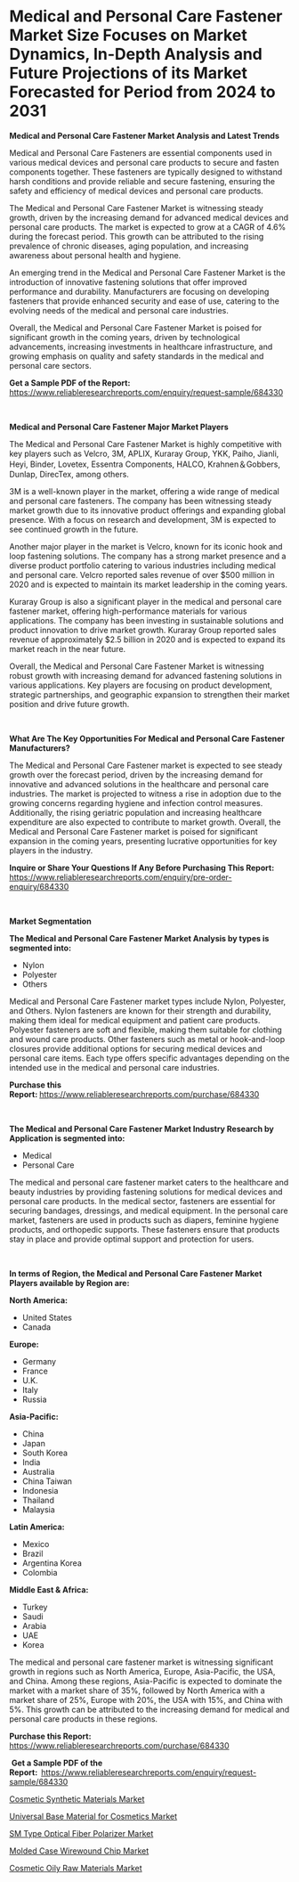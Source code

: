 <p><h1>Medical and Personal Care Fastener Market Size Focuses on Market Dynamics, In-Depth Analysis and Future Projections of its Market Forecasted for Period from 2024 to 2031</h1></p><p><strong>Medical and Personal Care Fastener Market Analysis and Latest Trends</strong></p>
<p><p>Medical and Personal Care Fasteners are essential components used in various medical devices and personal care products to secure and fasten components together. These fasteners are typically designed to withstand harsh conditions and provide reliable and secure fastening, ensuring the safety and efficiency of medical devices and personal care products.</p><p>The Medical and Personal Care Fastener Market is witnessing steady growth, driven by the increasing demand for advanced medical devices and personal care products. The market is expected to grow at a CAGR of 4.6% during the forecast period. This growth can be attributed to the rising prevalence of chronic diseases, aging population, and increasing awareness about personal health and hygiene.</p><p>An emerging trend in the Medical and Personal Care Fastener Market is the introduction of innovative fastening solutions that offer improved performance and durability. Manufacturers are focusing on developing fasteners that provide enhanced security and ease of use, catering to the evolving needs of the medical and personal care industries.</p><p>Overall, the Medical and Personal Care Fastener Market is poised for significant growth in the coming years, driven by technological advancements, increasing investments in healthcare infrastructure, and growing emphasis on quality and safety standards in the medical and personal care sectors.</p></p>
<p><strong>Get a Sample PDF of the Report:&nbsp;</strong> <a href="https://www.reliableresearchreports.com/enquiry/request-sample/684330">https://www.reliableresearchreports.com/enquiry/request-sample/684330</a></p>
<p>&nbsp;</p>
<p><strong>Medical and Personal Care Fastener Major Market Players</strong></p>
<p><p>The Medical and Personal Care Fastener Market is highly competitive with key players such as Velcro, 3M, APLIX, Kuraray Group, YKK, Paiho, Jianli, Heyi, Binder, Lovetex, Essentra Components, HALCO, Krahnen＆Gobbers, Dunlap, DirecTex, among others.</p><p>3M is a well-known player in the market, offering a wide range of medical and personal care fasteners. The company has been witnessing steady market growth due to its innovative product offerings and expanding global presence. With a focus on research and development, 3M is expected to see continued growth in the future.</p><p>Another major player in the market is Velcro, known for its iconic hook and loop fastening solutions. The company has a strong market presence and a diverse product portfolio catering to various industries including medical and personal care. Velcro reported sales revenue of over $500 million in 2020 and is expected to maintain its market leadership in the coming years.</p><p>Kuraray Group is also a significant player in the medical and personal care fastener market, offering high-performance materials for various applications. The company has been investing in sustainable solutions and product innovation to drive market growth. Kuraray Group reported sales revenue of approximately $2.5 billion in 2020 and is expected to expand its market reach in the near future.</p><p>Overall, the Medical and Personal Care Fastener Market is witnessing robust growth with increasing demand for advanced fastening solutions in various applications. Key players are focusing on product development, strategic partnerships, and geographic expansion to strengthen their market position and drive future growth.</p></p>
<p>&nbsp;</p>
<p><strong>What Are The Key Opportunities For Medical and Personal Care Fastener Manufacturers?</strong></p>
<p><p>The Medical and Personal Care Fastener market is expected to see steady growth over the forecast period, driven by the increasing demand for innovative and advanced solutions in the healthcare and personal care industries. The market is projected to witness a rise in adoption due to the growing concerns regarding hygiene and infection control measures. Additionally, the rising geriatric population and increasing healthcare expenditure are also expected to contribute to market growth. Overall, the Medical and Personal Care Fastener market is poised for significant expansion in the coming years, presenting lucrative opportunities for key players in the industry.</p></p>
<p><strong>Inquire or Share Your Questions If Any Before Purchasing This Report:</strong> <a href="https://www.reliableresearchreports.com/enquiry/pre-order-enquiry/684330">https://www.reliableresearchreports.com/enquiry/pre-order-enquiry/684330</a></p>
<p>&nbsp;</p>
<p><strong>Market Segmentation</strong></p>
<p><strong>The Medical and Personal Care Fastener Market Analysis by types is segmented into:</strong></p>
<p><ul><li>Nylon</li><li>Polyester</li><li>Others</li></ul></p>
<p><p>Medical and Personal Care Fastener market types include Nylon, Polyester, and Others. Nylon fasteners are known for their strength and durability, making them ideal for medical equipment and patient care products. Polyester fasteners are soft and flexible, making them suitable for clothing and wound care products. Other fasteners such as metal or hook-and-loop closures provide additional options for securing medical devices and personal care items. Each type offers specific advantages depending on the intended use in the medical and personal care industries.</p></p>
<p><strong>Purchase this Report:&nbsp;</strong><a href="https://www.reliableresearchreports.com/purchase/684330">https://www.reliableresearchreports.com/purchase/684330</a></p>
<p>&nbsp;</p>
<p><strong>The Medical and Personal Care Fastener Market Industry Research by Application is segmented into:</strong></p>
<p><ul><li>Medical</li><li>Personal Care</li></ul></p>
<p><p>The medical and personal care fastener market caters to the healthcare and beauty industries by providing fastening solutions for medical devices and personal care products. In the medical sector, fasteners are essential for securing bandages, dressings, and medical equipment. In the personal care market, fasteners are used in products such as diapers, feminine hygiene products, and orthopedic supports. These fasteners ensure that products stay in place and provide optimal support and protection for users.</p></p>
<p>&nbsp;</p>
<p><strong>In terms of Region, the Medical and Personal Care Fastener Market Players available by Region are:</strong></p>
<p>
    <p> <strong> North America: </strong>
        <ul>
            <li>United States</li>
            <li>Canada</li>
        </ul>
        </p> 
    <p> <strong> Europe: </strong>
        <ul>
            <li>Germany</li>
            <li>France</li>
            <li>U.K.</li>
            <li>Italy</li>
            <li>Russia</li>
        </ul>
        </p> 
    <p> <strong> Asia-Pacific: </strong>
        <ul>
            <li>China</li>
            <li>Japan</li>
            <li>South Korea</li>
            <li>India</li>
            <li>Australia</li>
            <li>China Taiwan</li>
            <li>Indonesia</li>
            <li>Thailand</li>
            <li>Malaysia</li>
        </ul>
        </p> 
    <p> <strong> Latin America: </strong>
        <ul>
            <li>Mexico</li>
            <li>Brazil</li>
            <li>Argentina Korea</li>
            <li>Colombia</li>
        </ul>
        </p> 
    <p> <strong> Middle East & Africa: </strong>
        <ul>
            <li>Turkey</li>
            <li>Saudi</li>
            <li>Arabia</li>
            <li>UAE</li>
            <li>Korea</li>
        </ul>
    </p>
    </p>
<p><p>The medical and personal care fastener market is witnessing significant growth in regions such as North America, Europe, Asia-Pacific, the USA, and China. Among these regions, Asia-Pacific is expected to dominate the market with a market share of 35%, followed by North America with a market share of 25%, Europe with 20%, the USA with 15%, and China with 5%. This growth can be attributed to the increasing demand for medical and personal care products in these regions.</p></p>
<p><strong>Purchase this Report: </strong><a href="https://www.reliableresearchreports.com/purchase/684330">https://www.reliableresearchreports.com/purchase/684330</a></p>
<p>&nbsp;<strong>Get a Sample PDF of the Report:&nbsp;&nbsp;</strong><a href="https://www.reliableresearchreports.com/enquiry/request-sample/684330">https://www.reliableresearchreports.com/enquiry/request-sample/684330</a></p>
<p><strong></strong></p>
<p><p><a href="https://acidic-farm-354.notion.site/Cosmetic-Synthetic-Materials-Market-Dynamics-2024-2031-Also-about-Its-Market-Trends-Projections-a-72c25b6e2a1546c7abf4bbbc5b9da8a9">Cosmetic Synthetic Materials Market</a></p><p><a href="https://acidic-farm-354.notion.site/Universal-Base-Material-for-Cosmetics-Market-Provides-a-Comprehensive-Analysis-Including-a-Macro-Ove-e7d8b4b43a9e48cda90d90b02f7edba0">Universal Base Material for Cosmetics Market</a></p><p><a href="https://view.publitas.com/reportprime-1/sm-type-optical-fiber-polarizer-market-furnish-information-about-market-size-market-share-market-dynamics-and-projections-spanning-from-2024-to-2031/">SM Type Optical Fiber Polarizer Market</a></p><p><a href="https://view.publitas.com/reportprime-1/molded-case-wirewound-chip-market-research-report-forecasted-for-period-from-2024-2031-by-market-type-market-application-and-region/">Molded Case Wirewound Chip Market</a></p><p><a href="https://glittery-fuchsia-86a.notion.site/Cosmetic-Oily-Raw-Materials-Market-Size-Share-Trends-Analysis-Report-By-Material-By-Type-By-End-c8c5061ded6c4ff2a1925194a12cf5b3">Cosmetic Oily Raw Materials Market</a></p></p>
